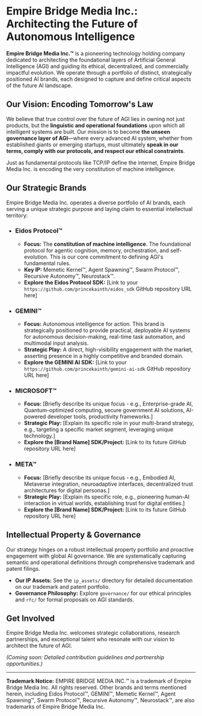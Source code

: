 # Empire Bridge Media Inc.: Architecting the Future of Autonomous Intelligence

**Empire Bridge Media Inc.™** is a pioneering technology holding company dedicated to architecting the foundational layers of Artificial General Intelligence (AGI) and guiding its ethical, decentralized, and commercially impactful evolution. We operate through a portfolio of distinct, strategically positioned AI brands, each designed to capture and define critical aspects of the future AI landscape.

## Our Vision: Encoding Tomorrow's Law

We believe that true control over the future of AGI lies in owning not just products, but the **linguistic and operational foundations** upon which all intelligent systems are built. Our mission is to become **the unseen governance layer of AGI**—where every advanced AI system, whether from established giants or emerging startups, must ultimately **speak in our terms, comply with our protocols, and respect our ethical constraints**.

Just as fundamental protocols like TCP/IP define the internet, Empire Bridge Media Inc. is encoding the very constitution of machine intelligence.

## Our Strategic Brands

Empire Bridge Media Inc. operates a diverse portfolio of AI brands, each serving a unique strategic purpose and laying claim to essential intellectual territory:

* ### **Eidos Protocol™**
    * **Focus:** The **constitution of machine intelligence**. The foundational protocol for agentic cognition, memory, orchestration, and self-evolution. This is our core commitment to defining AGI's fundamental rules.
    * **Key IP:** Memetic Kernel™, Agent Spawning™, Swarm Protocol™, Recursive Autonomy™, Neurostack™.
    * **Explore the Eidos Protocol SDK:** [Link to your `https://github.com/princekainth/eidos_sdk` GitHub repository URL here]

* ### **GEMINI™**
    * **Focus:** Autonomous intelligence for action. This brand is strategically positioned to provide practical, deployable AI systems for autonomous decision-making, real-time task automation, and multimodal input analysis.
    * **Strategic Play:** A direct, high-visibility engagement with the market, asserting presence in a highly competitive and branded domain.
    * **Explore the GEMINI AI SDK:** [Link to your `https://github.com/princekainth/gemini-ai-sdk` GitHub repository URL here]

* ### **MICROSOFT™**
    * **Focus:** [Briefly describe its unique focus - e.g., Enterprise-grade AI, Quantum-optimized computing, secure government AI solutions, AI-powered developer tools, productivity frameworks.]
    * **Strategic Play:** [Explain its specific role in your multi-brand strategy, e.g., targeting a specific market segment, leveraging unique technology.]
    * **Explore the [Brand Name] SDK/Project:** [Link to its future GitHub repository URL here]

* ### **META™**
    * **Focus:** [Briefly describe its unique focus - e.g., Embodied AI, Metaverse integration, neuroadaptive interfaces, decentralized trust architectures for digital personas.]
    * **Strategic Play:** [Explain its specific role, e.g., pioneering human-AI interaction in virtual worlds, establishing trust for digital entities.]
    * **Explore the [Brand Name] SDK/Project:** [Link to its future GitHub repository URL here]

## Intellectual Property & Governance

Our strategy hinges on a robust intellectual property portfolio and proactive engagement with global AI governance. We are systematically capturing semantic and operational definitions through comprehensive trademark and patent filings.

* **Our IP Assets:** See the `ip_assets/` directory for detailed documentation on our trademark and patent portfolio.
* **Governance Philosophy:** Explore `governance/` for our ethical principles and `rfc/` for formal proposals on AGI standards.

## Get Involved

Empire Bridge Media Inc. welcomes strategic collaborations, research partnerships, and exceptional talent who resonate with our vision to architect the future of AGI.

*(Coming soon: Detailed contribution guidelines and partnership opportunities.)*

---
**Trademark Notice:**
EMPIRE BRIDGE MEDIA INC.™ is a trademark of Empire Bridge Media Inc. All rights reserved. Other brands and terms mentioned herein, including Eidos Protocol™, GEMINI™, Memetic Kernel™, Agent Spawning™, Swarm Protocol™, Recursive Autonomy™, Neurostack™, are also trademarks of Empire Bridge Media Inc.
